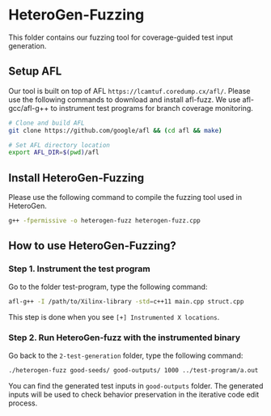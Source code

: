 

# HeteroGen-Fuzzing
This folder contains our fuzzing tool for coverage-guided test input generation.

## Setup AFL
Our tool is built on top of AFL `https://lcamtuf.coredump.cx/afl/`. Please use the following commands to download and install afl-fuzz. We use afl-gcc/afl-g++ to instrument test programs for branch coverage monitoring.

```bash
# Clone and build AFL
git clone https://github.com/google/afl && (cd afl && make)

# Set AFL directory location
export AFL_DIR=$(pwd)/afl
```

## Install HeteroGen-Fuzzing
Please use the following command to compile the fuzzing tool used in HeteroGen.

```bash
g++ -fpermissive -o heterogen-fuzz heterogen-fuzz.cpp
```

## How to use HeteroGen-Fuzzing?
### Step 1. Instrument the test program
Go to the folder test-program, type the following command:
```bash
afl-g++ -I /path/to/Xilinx-library -std=c++11 main.cpp struct.cpp
```
This step is done when you see `[+] Instrumented X locations`.

### Step 2. Run HeteroGen-fuzz with the instrumented binary
Go back to the `2-test-generation` folder, type the following command:
```bash
./heterogen-fuzz good-seeds/ good-outputs/ 1000 ../test-program/a.out
```
You can find the generated test inputs in `good-outputs` folder. The generated inputs will be used to check behavior preservation in the iterative code edit process.
